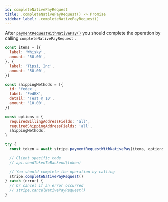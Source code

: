 ```yaml
---
id: completeNativePayRequest
title: .completeNativePayRequest() -> Promise
sidebar_label: .completeNativePayRequest()
---
```


After [`paymentRequestWithNativePay()`](paymentRequestWithNativePay.md) you should complete the operation by calling `completeNativePayRequest` .

```js
const items = [{
  label: 'Whisky',
  amount: '50.00',
}, {
  label: 'Tipsi, Inc',
  amount: '50.00',
}]

const shippingMethods = [{
  id: 'fedex',
  label: 'FedEX',
  detail: 'Test @ 10',
  amount: '10.00',
}]

const options = {
  requiredBillingAddressFields: 'all',
  requiredShippingAddressFields: 'all',
  shippingMethods,
}

try {
  const token = await stripe.paymentRequestWithNativePay(items, options)

  // Client specific code
  // api.sendTokenToBackend(token)

  // You should complete the operation by calling
  stripe.completeNativePayRequest()
} catch (error) {
  // Or cancel if an error occurred
  // stripe.cancelNativePayRequest()
}
```
